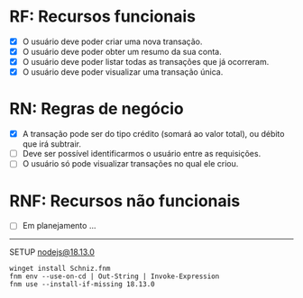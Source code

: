 # RF: Recursos funcionais

- [x] O usuário deve poder criar uma nova transação.
- [x] O usuário deve poder obter um resumo da sua conta.
- [x] O usuário deve poder listar todas as transações que já ocorreram.
- [x] O usuário deve poder visualizar uma transação única.

# RN: Regras de negócio

- [x] A transação pode ser do tipo crédito (somará ao valor total), ou débito que irá subtrair.
- [ ] Deve ser possível identificarmos o usuário entre as requisições.
- [ ] O usuário só pode visualizar transações no qual ele criou.

# RNF: Recursos não funcionais

- [ ] Em planejamento ...

---

SETUP nodejs@18.13.0

```
winget install Schniz.fnm
fnm env --use-on-cd | Out-String | Invoke-Expression
fnm use --install-if-missing 18.13.0
```
